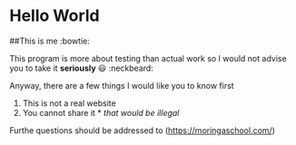# Hello World
##This is me :bowtie:

This program is more about testing than actual work so I would not advise you to take it **seriously** :smiley: :neckbeard:

Anyway, there are a few things I would like you to know first  
  1. This is not a real website
  2. You cannot share it
    * *that would be illegal*

Furthe questions should be addressed to (https://moringaschool.com/)

